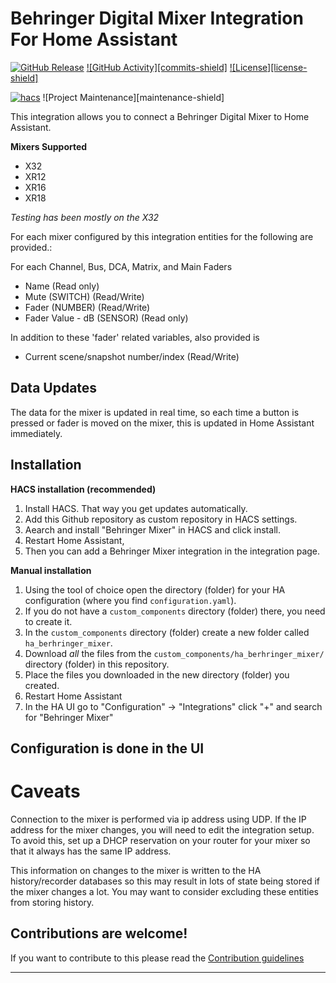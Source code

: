 # Behringer Digital Mixer Integration For Home Assistant

[![GitHub Release][releases-shield]][releases]
[![GitHub Activity][commits-shield]][commits]
[![License][license-shield]](LICENSE)

[![hacs][hacsbadge]][hacs]
![Project Maintenance][maintenance-shield]


This integration allows you to connect a Behringer Digital Mixer to Home Assistant.

**Mixers Supported**
- X32
- XR12
- XR16
- XR18

*Testing has been mostly on the X32*

For each mixer configured by this integration entities for the following are provided.:

For each Channel, Bus, DCA, Matrix, and Main Faders
 - Name (Read only)
 - Mute (SWITCH) (Read/Write)
 - Fader (NUMBER) (Read/Write)
 - Fader Value - dB (SENSOR) (Read only)

In addition to these 'fader' related variables, also provided is
 - Current scene/snapshot number/index (Read/Write)

## Data Updates
The data for the mixer is updated in real time, so each time a button is pressed or fader is moved on the mixer, this is updated in Home Assistant immediately.




## Installation

**HACS installation (recommended)**

1. Install HACS. That way you get updates automatically.
1. Add this Github repository as custom repository in HACS settings.
1. Aearch and install "Behringer Mixer" in HACS and click install.
1. Restart Home Assistant,
1. Then you can add a Behringer Mixer integration in the integration page.

**Manual installation**

1. Using the tool of choice open the directory (folder) for your HA configuration (where you find `configuration.yaml`).
1. If you do not have a `custom_components` directory (folder) there, you need to create it.
1. In the `custom_components` directory (folder) create a new folder called `ha_berhringer_mixer`.
1. Download _all_ the files from the `custom_components/ha_berhringer_mixer/` directory (folder) in this repository.
1. Place the files you downloaded in the new directory (folder) you created.
1. Restart Home Assistant
1. In the HA UI go to "Configuration" -> "Integrations" click "+" and search for "Behringer Mixer"



## Configuration is done in the UI

<!---->

# Caveats
Connection to the mixer is performed via ip address using UDP. If the IP address for the mixer changes, you will need to edit the integration setup. To avoid this, set up a DHCP reservation on your router for your mixer so that it always has the same IP address.

This information on changes to the mixer is written to the HA history/recorder databases so this may result in lots of state being stored if the mixer changes a lot.  You may want to consider excluding these entities from storing history.




## Contributions are welcome!

If you want to contribute to this please read the [Contribution guidelines](CONTRIBUTING.md)

***


[commits]: https://github.com/wrodie/ha_behringer_mixer/commits/main
[hacs]: https://github.com/hacs/integration
[hacsbadge]: https://img.shields.io/badge/HACS-Custom-orange.svg?style=for-the-badge
[releases-shield]: https://img.shields.io/github/release/wrodie/ha_behringer_mixer.svg?style=for-the-badge
[releases]: https://github.com/wrodie/ha_behringer_mixer/releases
